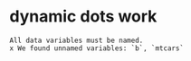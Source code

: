 # dynamic dots work

    All data variables must be named.
    x We found unnamed variables: `b`, `mtcars`

